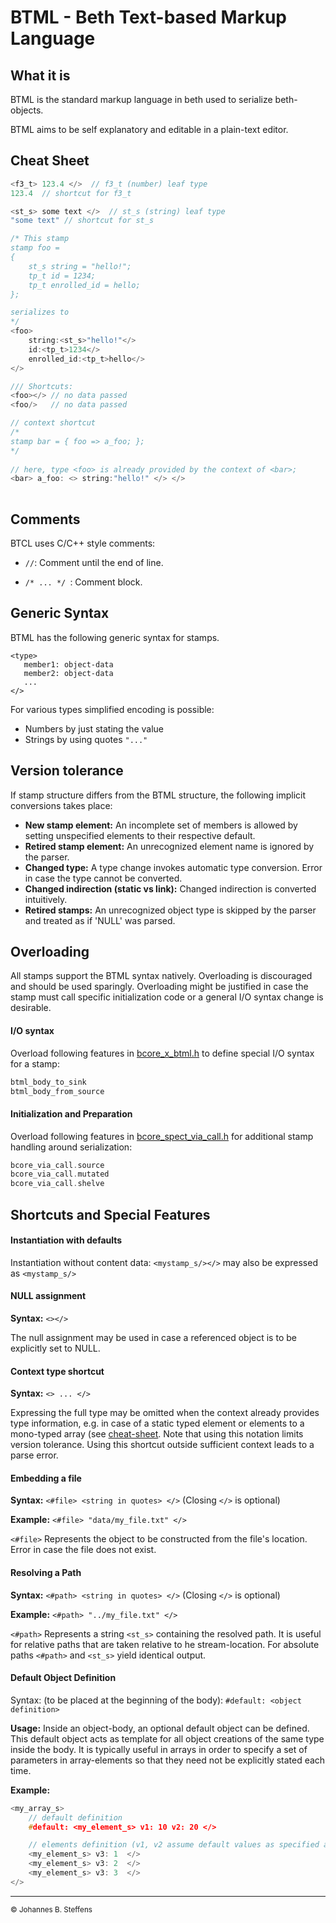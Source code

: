 # BTML - Beth Text-based Markup Language

## What it is

BTML is the standard markup language in beth used to serialize beth-objects.

BTML aims to be self explanatory and editable in a plain-text editor.

## Cheat Sheet

``` C
<f3_t> 123.4 </>  // f3_t (number) leaf type 
123.4  // shortcut for f3_t

<st_s> some text </>  // st_s (string) leaf type 
"some text" // shortcut for st_s

/* This stamp
stamp foo =
{
    st_s string = "hello!";
    tp_t id = 1234;
    tp_t enrolled_id = hello;
};

serializes to
*/
<foo>
    string:<st_s>"hello!"</>
    id:<tp_t>1234</>
    enrolled_id:<tp_t>hello</>
</>

/// Shortcuts:
<foo></> // no data passed
<foo/> 	 // no data passed

// context shortcut
/*
stamp bar = { foo => a_foo; };
*/
        
// here, type <foo> is already provided by the context of <bar>;        
<bar> a_foo: <> string:"hello!" </> </>
  

```

## Comments

BTCL uses C/C++ style comments:

*  ```//```: Comment until the end of line.

*  ```/* ... */ ```: Comment block.

## Generic Syntax

BTML has the following generic syntax for stamps.

```
<type>
   member1: object-data
   member2: object-data
   ...
</>
```

For various types simplified encoding is possible:

* Numbers by just stating the value
* Strings by using quotes ```"..."```

## Version tolerance
If stamp structure differs from the BTML structure, the following implicit conversions takes place:

* **New stamp element:** An incomplete set of members is allowed by setting unspecified elements to their respective default.
* **Retired stamp element:** An unrecognized element name is ignored by the parser.
* **Changed type:** A type change invokes automatic type conversion. Error in case the type cannot be converted.
* **Changed indirection (static vs link):** Changed indirection is converted intuitively.
* **Retired stamps:** An unrecognized object type is skipped by the parser and treated as if 'NULL' was parsed.

## Overloading
All stamps support the BTML syntax natively. Overloading is discouraged and should be used sparingly. Overloading might be justified in case the stamp must call specific initialization code or a general I/O syntax change is desirable. 

#### I/O syntax
Overload following features in [bcore_x_btml.h](../../lib/bcore/bcore_x_btml.h) to define special I/O syntax for a stamp:
``` C
btml_body_to_sink
btml_body_from_source
```
#### Initialization and Preparation
Overload following features in [bcore_spect_via_call.h](../../lib/bcore/bcore_spect_via_call.h) for additional stamp handling around serialization:
``` C
bcore_via_call.source
bcore_via_call.mutated
bcore_via_call.shelve
```

## Shortcuts and Special Features

#### Instantiation with defaults
Instantiation without content data: ```<mystamp_s/></>``` may also be expressed as ```<mystamp_s/>```

#### NULL assignment

**Syntax:** ```<></>```

The null assignment may be used in case a referenced object is to be explicitly set to NULL.

#### Context type shortcut

**Syntax:** ```<> ... </>```

Expressing the full type may be omitted when the context already provides type information, e.g. in case of a static typed element or elements to a mono-typed array (see [cheat-sheet](#cheat-sheet). Note that using this notation limits version tolerance. Using this shortcut outside sufficient context leads to a parse error.

#### Embedding a file
**Syntax:** ```<#file> <string in quotes> </>``` (Closing ```</>``` is optional)

**Example:** ```<#file> "data/my_file.txt" </>```

```<#file>``` Represents the object to be constructed from the file's location. Error in case the file does not exist.

#### Resolving a Path
**Syntax:** ```<#path> <string in quotes> </>``` (Closing ```</>``` is optional)

**Example:** ```<#path> "../my_file.txt" </>```

```<#path>``` Represents a string ```<st_s>``` containing the resolved path. It is useful for relative paths that are taken relative to he stream-location. For absolute paths ```<#path>``` and ```<st_s>``` yield identical output.

#### Default Object Definition

Syntax: (to be placed at the beginning of the body):
```#default: <object definition>```

**Usage:**
Inside an object-body, an optional default object can be defined. This default object acts as template for all object creations of the same type inside the body. It is typically useful in arrays in order to specify a set of parameters in array-elements so that they need not be explicitly stated each time.

**Example:**

``` C
<my_array_s>
	// default definition
	#default: <my_element_s> v1: 10 v2: 20 </>

	// elements definition (v1, v2 assume default values as specified above)
	<my_element_s> v3: 1  </>
	<my_element_s> v3: 2  </>
	<my_element_s> v3: 3  </>
</>
```

------
<sub>&copy; Johannes B. Steffens</sub>

